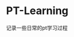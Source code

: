 




































































































# PT-Learning
记录一些日常的pt学习过程
